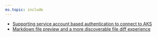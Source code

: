 ```yaml
---
ms.topic: include
---
```


- [Supporting service account based authentication to connect to AKS](#supporting-service-account-based-authentication-to-connect-to-aks)
- [Markdown file preview and a more discoverable file diff experience](#markdown-file-preview-and-a-more-discoverable-file-diff-experience)